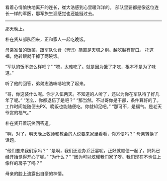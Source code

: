 看着心情愉快地离开的连长，崔大浩感到心里暖洋洋的。
部队里要都是像这位连长一样的军医，那军旅生涯感觉也还能挺过去。

* * *

那天晚上。

朴在贤从部队回来，正和家人一起吃晚饭。

母亲准备的饭菜，跟军队伙食（짬밥）简直是天壤之别。越吃越有胃口。
托这福，他转眼就干掉了两碗饭。

“军队的饭不怎么样吧？”
“嗯，太难吃了。就是因为饿了才吃，根本不是为了味道。”

听了他的回答，弟弟志浩哧哧地笑了起来。

“哥，你这装什么呢。你才入伍两天。不知道的人听了，还以为你在军队待了好几年了呢。”
“怎么，你都退伍了是吧？”
“那当然。不过哥你是干部，条件算好的了。工作时间能随便去PX，晚饭也能随便吃。你就知足吧。”
“那可不，是福气。是老天爷赏的福气。”

朴在贤开着玩笑回答道。

“啊，对了，明天晚上牧师和教会的人说要来家里看看，你方便吗？”
母亲转换了话题。

“他们要来我们家吗？”
“是啊，我们还没办乔迁宴呢，正好就顺便一起了。妈妈已经开始觉得开心了呢。”
“为什么？”
“因为可以炫耀我们家了呀。我们现在不也住上像样的房子了吗？”

母亲的脸上流露出自豪的神情。